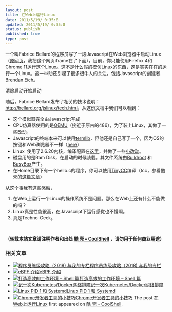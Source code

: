 ```yaml
---
layout: post
title: 在Web上运行Linux
date: 2011/5/19/ 0:35:8
updated: 2011/5/19/ 0:35:8
status: publish
published: true
type: post
---
```


一个叫Fabrice Bellard的程序员写了一段Javascript在Web浏览器中启动Linux（[原网页](http://bellard.org/jslinux/)，我把这个网页iframe在了下面），目前，你只能使用Firefox 4和Chrome 11运行这个Linux。这不是什么假的模仿Linux的东西，这是实实在在的运行一个Linux。这一举动还引起了很多很牛人的关注，包括Javascript的创建者[Brendan Eich](http://twitter.com/#!/BrendanEich/status/70393502328045568)。


清除启动开始启动




随后，Fabrice Bellard发布了相关的技术说明：<http://bellard.org/jslinux/tech.html>，从这份文档中我们可以看到：


* 这个模似器完全由Javascript写成
* CPU仿真器使用的是[QEMU](http://qemu.org/)（接近于原古的486），为了装上Linux，其做了一些改动。
* Javascript的终端本来可以使用[termlib](http://www.masswerk.at/termlib/)，但他还是自己写了一个，因为OS的按键和Web浏览器不一样（[here](http://unixpapa.com/js/key.html)）
* Linux  使用了2.6.20内核，编译配置在[这里](http://bellard.org/jslinux/config_linux-2.6.20)，并做了一些[小改动](http://bellard.org/jslinux/patch_linux-2.6.20)。
* 磁盘用的是Ram Disk，在启动的时候装载。其文件系统由[Buildroot](http://buildroot.uclibc.org/) 和[BusyBox](http://www.busybox.net/)产生。
* 在Home目录下有一个hello.c的程序，你可以使用[TinyCC](http://bellard.org/tcc)编译（tcc，参看酷壳的[这篇文章](https://coolshell.cn/articles/786.html "用TCC可以干些什么？")）


从这个事我有这些感触，


1. 在Web上运行一个Linux的操作系统不是问题。那么在Web上还有什么不能做的吗？
2. Linux真是性能很高，在Javascript下运行感觉也不慢啊。
3. 真是Techno-Geek。


 



**（转载本站文章请注明作者和出处 [酷 壳 – CoolShell](https://coolshell.cn/) ，请勿用于任何商业用途）**



### 相关文章

* [![程序员练级攻略（2018)  与我的专栏](https://coolshell.cn/wp-content/uploads/2018/05/300x262-150x150.jpg)](https://coolshell.cn/articles/18360.html)[程序员练级攻略（2018) 与我的专栏](https://coolshell.cn/articles/18360.html)
* [![eBPF 介绍](https://coolshell.cn/wp-content/uploads/2022/12/eBPF-150x150.jpeg)](https://coolshell.cn/articles/22320.html)[eBPF 介绍](https://coolshell.cn/articles/22320.html)
* [![打造高效的工作环境 – Shell 篇](https://coolshell.cn/wp-content/uploads/2019/03/linux.ninja_-150x150.png)](https://coolshell.cn/articles/19219.html)[打造高效的工作环境 – Shell 篇](https://coolshell.cn/articles/19219.html)
* [![记一次Kubernetes/Docker网络排障](https://coolshell.cn/wp-content/uploads/2018/12/docker-networking-1-150x150.png)](https://coolshell.cn/articles/18654.html)[记一次Kubernetes/Docker网络排障](https://coolshell.cn/articles/18654.html)
* [![Linux PID 1 和 Systemd](https://coolshell.cn/wp-content/uploads/2017/07/systemd-1-150x150.jpeg)](https://coolshell.cn/articles/17998.html)[Linux PID 1 和 Systemd](https://coolshell.cn/articles/17998.html)
* [![Chrome开发者工具的小技巧](https://coolshell.cn/wp-content/uploads/2017/01/pretty-code-150x150.gif)](https://coolshell.cn/articles/17634.html)[Chrome开发者工具的小技巧](https://coolshell.cn/articles/17634.html)
The post [在Web上运行Linux](https://coolshell.cn/articles/4722.html) first appeared on [酷 壳 - CoolShell](https://coolshell.cn).